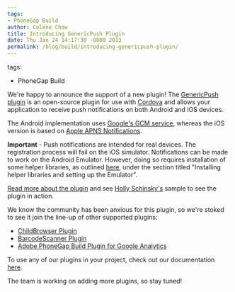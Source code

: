 ```yaml
---
tags:
- PhoneGap Build
author: Colene Chow
title: Introducing GenericPush Plugin
date: Thu Jan 24 14:17:30 -0800 2013
permalink: /blog/build/introducing-genericpush-plugin/
---
```

tags:
- PhoneGap Build

We're happy to announce the support of a new plugin! The
[GenericPush plugin](https://github.com/phonegap-build/PushPlugin) is
an open-source plugin for use with [Cordova](http://cordova.apache.org)
and allows your application to receive push notifications on both
Android and iOS devices. 

<!-- end-slug -->

The Android implementation uses
[Google's GCM service](http://developer.android.com/google/gcm/index.html), whereas
the iOS version is based on
[Apple APNS Notifications](http://developer.apple.com/library/mac/#documentation/NetworkingInternet/Conceptual/RemoteNotificationsPG/ApplePushService/ApplePushService.html).

**Important** - Push notifications are intended for real devices.
The registration process will fail on the iOS simulator.
Notifications can be made to work on the Android Emulator.
However, doing so requires installation of some helper libraries,
as outlined [here](<http://www.androidhive.info/2012/10/android-push-notifications-using-google-cloud-messaging-gcm-php-and-mysql/>),
under the section titled "Installing helper libraries and setting up
the Emulator".

[Read more about the plugin](https://github.com/phonegap-build/PushPlugin)
and see [Holly Schinsky's](http://devgirl.org/2013/01/24/push-notifications-plugin-support-added-to-phonegap-build/)
sample to see the plugin in action.

We know the community has been anxious for this plugin, so we're stoked
to see it join the line-up of other supported plugins:

-  [ChildBrowser Plugin](https://build.phonegap.com/blog/childbrowser-plugin)
-  [BarcodeScanner Plugin](https://build.phonegap.com/blog/barcodescanner-plugin)
-  [Adobe PhoneGap Build Plugin for Google Analytics](https://build.phonegap.com/blog/analytics-plugin)

To use any of our plugins in your project, check out our documentation
[here](https://build.phonegap.com/docs/plugins).

The team is working on adding more plugins, so stay tuned!
